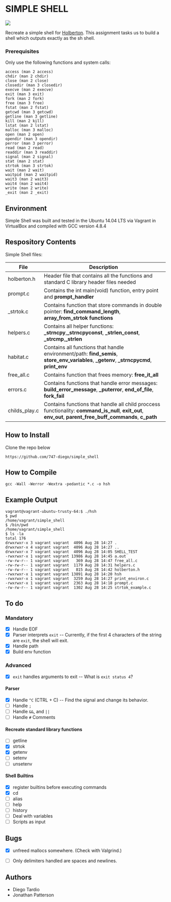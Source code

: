 SIMPLE SHELL
============

  <img src="https://techcrunch.com/wp-content/uploads/2015/11/holberton-logo-horizontal.jpg?w=990&crop=1">

Recreate a simple shell for [Holberton](https://www.holbertonschool.com/). This assignment tasks us to build a shell which outputs exactly as the sh shell. 

### Prerequisites
Only use the following functions and system calls:
```
access (man 2 access)
chdir (man 2 chdir)
close (man 2 close)
closedir (man 3 closedir)
execve (man 2 execve)
exit (man 3 exit)
fork (man 2 fork)
free (man 3 free)
fstat (man 2 fstat)
getcwd (man 3 getcwd)
getline (man 3 getline)
kill (man 2 kill)
lstat (man 2 lstat)
malloc (man 3 malloc)
open (man 2 open)
opendir (man 3 opendir)
perror (man 3 perror)
read (man 2 read)
readdir (man 3 readdir)
signal (man 2 signal)
stat (man 2 stat)
strtok (man 3 strtok)
wait (man 2 wait)
waitpid (man 2 waitpid)
wait3 (man 2 wait3)
wait4 (man 2 wait4)
write (man 2 write)
_exit (man 2 _exit)
```
## Environment
Simple Shell was built and tested in the Ubuntu 14.04 LTS via Vagrant in VirtualBox and compiled with GCC version 4.8.4

## Respository Contents
Simple Shell files:

| **File** | **Description** |
|----------|-----------------|
| holberton.h | Header file that contains all the functions and standard C library header files needed |
| prompt.c | Contains the int main(void) function, entry point and **prompt_handler** |
| _strtok.c | Contains function that store commands in double pointer: **find_command_length**, **array_from_strtok functions** |
| helpers.c | Contains all helper functions: **_strncpy**,**_strncpyconst**, **_strlen_const**, **_strcmp**,**_strlen** |
| habitat.c | Contains all functions that handle environment/path: **find_semis**, **store_env_variables**, **_getenv**, **_strncpycmd**, **print_env** |
| free_all.c | Contains function that frees memory: **free_it_all** |
| errors.c | Contains functions that handle error messages: **build_error_message**, **_puterror**, **end_of_file**, **fork_fail**|
| childs_play.c | Contains functions that handle all child proccess functionality: **command_is_null**, **exit_out**, **env_out**, **parent_free_buff_commands**, **c_path**|

## How to Install
Clone the repo below
```
https://github.com/747-diego/simple_shell
```

## How to Compile
```
gcc -Wall -Werror -Wextra -pedantic *.c -o hsh
```

## Example Output
```
vagrant@vagrant-ubuntu-trusty-64:$ ./hsh
$ pwd
/home/vagrant/simple_shell
$ /bin/pwd
/home/vagrant/simple_shell
$ ls -la
total 176
drwxrwxr-x 3 vagrant vagrant  4096 Aug 28 14:27 .
drwxrwxr-x 4 vagrant vagrant  4096 Aug 28 14:27 ..
drwxrwxr-x 7 vagrant vagrant  4096 Aug 28 14:05 SHELL_TEST
-rwxrwxr-x 1 vagrant vagrant 13986 Aug 28 14:45 a.out
-rw-rw-r-- 1 vagrant vagrant   369 Aug 28 14:47 free_all.c
-rw-rw-r-- 1 vagrant vagrant  1179 Aug 28 14:31 helpers.c
-rw-rw-r-- 1 vagrant vagrant   815 Aug 28 14:42 holberton.h
-rwxrwxr-x 1 vagrant vagrant 13891 Aug 28 14:20 hsh
-rwxrwxr-x 1 vagrant vagrant  3259 Aug 28 14:27 print_environ.c
-rwxrwxr-x 1 vagrant vagrant  2363 Aug 28 14:18 prompt.c
-rw-rw-r-- 1 vagrant vagrant  1302 Aug 28 14:25 strtok_example.c
```

## To do

### Mandatory
- [x] Handle EOF
- [x] Parser interprets ``exit`` -- Currently, if the first 4 characters of the string are ``exit``, the shell will exit.
- [x] Handle path
- [x] Build env function

### Advanced
- [x] ``exit`` handles arguments to exit -- What is ``exit status 4``?

#### Parser
- [x] Handle ``^C`` (CTRL + C) -- Find the signal and change its behavior.
- [ ] Handle ``;``
- [ ] Handle ``&&``, and ``||``
- [ ] Handle ``#`` Comments

#### Recreate standard library functions
- [ ] getline
- [x] strtok
- [x] getenv
- [ ] setenv
- [ ] unsetenv

#### Shell Builtins
- [x] register builtins before executing commands
- [x] cd
- [ ] alias
- [ ] help
- [ ] history
- [ ] Deal with variables
- [ ] Scripts as input

## Bugs
- [x] unfreed mallocs somewhere. (Check with Valgrind.)
- [ ] Only delimiters handled are spaces and newlines.



## Authors
* Diego Tardio
* Jonathan Patterson
